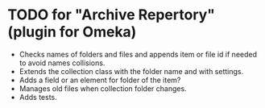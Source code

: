 TODO for "Archive Repertory" (plugin for Omeka)
===============================================

* Checks names of folders and files and appends item or file id if needed to
avoid names collisions.
* Extends the collection class with the folder name and with settings.
* Adds a field or an element for folder of the item?
* Manages old files when collection folder changes.
* Adds tests.
